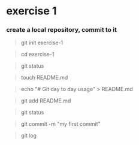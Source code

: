 # exercise 1
### create a local repository, commit to it
> git init exercise-1

> cd exercise-1

> git status

> touch README.md

> echo "# Git day to day usage" > README.md

> git add README.md

> git status

> git commit -m "my first commit"

> git log